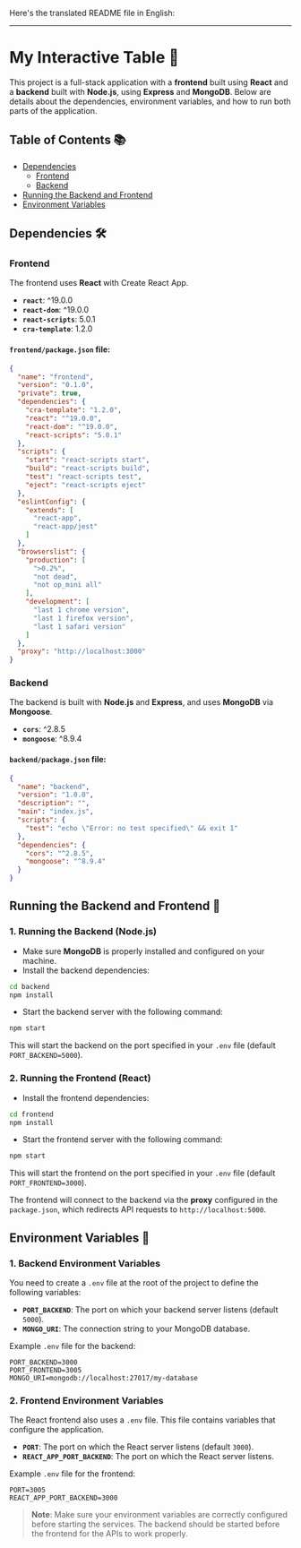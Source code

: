 Here's the translated README file in English:

---

# My Interactive Table 🚀

This project is a full-stack application with a **frontend** built using **React** and a **backend** built with **Node.js**, using **Express** and **MongoDB**. Below are details about the dependencies, environment variables, and how to run both parts of the application.

## Table of Contents 📚

- [Dependencies](#dependencies)
  - [Frontend](#frontend)
  - [Backend](#backend)
- [Running the Backend and Frontend](#running-the-backend-and-frontend)
- [Environment Variables](#environment-variables)

## Dependencies 🛠️

### Frontend

The frontend uses **React** with Create React App.

- **`react`**: ^19.0.0
- **`react-dom`**: ^19.0.0
- **`react-scripts`**: 5.0.1
- **`cra-template`**: 1.2.0

#### `frontend/package.json` file:

```json
{
  "name": "frontend",
  "version": "0.1.0",
  "private": true,
  "dependencies": {
    "cra-template": "1.2.0",
    "react": "^19.0.0",
    "react-dom": "^19.0.0",
    "react-scripts": "5.0.1"
  },
  "scripts": {
    "start": "react-scripts start",
    "build": "react-scripts build",
    "test": "react-scripts test",
    "eject": "react-scripts eject"
  },
  "eslintConfig": {
    "extends": [
      "react-app",
      "react-app/jest"
    ]
  },
  "browserslist": {
    "production": [
      ">0.2%",
      "not dead",
      "not op_mini all"
    ],
    "development": [
      "last 1 chrome version",
      "last 1 firefox version",
      "last 1 safari version"
    ]
  },
  "proxy": "http://localhost:3000"
}
```

### Backend

The backend is built with **Node.js** and **Express**, and uses **MongoDB** via **Mongoose**.

- **`cors`**: ^2.8.5
- **`mongoose`**: ^8.9.4

#### `backend/package.json` file:

```json
{
  "name": "backend",
  "version": "1.0.0",
  "description": "",
  "main": "index.js",
  "scripts": {
    "test": "echo \"Error: no test specified\" && exit 1"
  },
  "dependencies": {
    "cors": "^2.8.5",
    "mongoose": "^8.9.4"
  }
}
```

## Running the Backend and Frontend 🚀

### 1. Running the Backend (Node.js)

- Make sure **MongoDB** is properly installed and configured on your machine.
- Install the backend dependencies:

```bash
cd backend
npm install
```

- Start the backend server with the following command:

```bash
npm start
```

This will start the backend on the port specified in your `.env` file (default `PORT_BACKEND=5000`).

### 2. Running the Frontend (React)

- Install the frontend dependencies:

```bash
cd frontend
npm install
```

- Start the frontend server with the following command:

```bash
npm start
```

This will start the frontend on the port specified in your `.env` file (default `PORT_FRONTEND=3000`).

The frontend will connect to the backend via the **proxy** configured in the `package.json`, which redirects API requests to `http://localhost:5000`.

## Environment Variables 🌱

### 1. Backend Environment Variables

You need to create a `.env` file at the root of the project to define the following variables:

- **`PORT_BACKEND`**: The port on which your backend server listens (default `5000`).
- **`MONGO_URI`**: The connection string to your MongoDB database.

Example `.env` file for the backend:

```env
PORT_BACKEND=3000
PORT_FRONTEND=3005
MONGO_URI=mongodb://localhost:27017/my-database
```

### 2. Frontend Environment Variables

The React frontend also uses a `.env` file. This file contains variables that configure the application.

- **`PORT`**: The port on which the React server listens (default `3000`).
- **`REACT_APP_PORT_BACKEND`**: The port on which the React server listens.

Example `.env` file for the frontend:

```env
PORT=3005
REACT_APP_PORT_BACKEND=3000
```

> **Note**: Make sure your environment variables are correctly configured before starting the services. The backend should be started before the frontend for the APIs to work properly.
